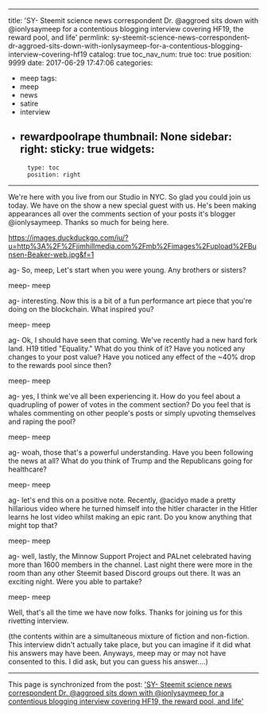 
---
title: 'SY- Steemit science news correspondent Dr. @aggroed sits down with @ionlysaymeep for a contentious blogging interview covering HF19, the reward pool, and life'
permlink: sy-steemit-science-news-correspondent-dr-aggroed-sits-down-with-ionlysaymeep-for-a-contentious-blogging-interview-covering-hf19
catalog: true
toc_nav_num: true
toc: true
position: 9999
date: 2017-06-29 17:47:06
categories:
- meep
tags:
- meep
- news
- satire
- interview
- rewardpoolrape
thumbnail: None
sidebar:
    right:
        sticky: true
widgets:
    -
        type: toc
        position: right
---


We're here with you live from our Studio in NYC.  So glad you could join us today.  We have on the show a new special guest with us.  He's been making appearances all over the comments section of your posts it's blogger @ionlysaymeep.  Thanks so much for being here.


https://images.duckduckgo.com/iu/?u=http%3A%2F%2Fjimhillmedia.com%2Fmb%2Fimages%2Fupload%2FBunsen-Beaker-web.jpg&f=1


ag- So, meep, Let's start when you were young.  Any brothers or sisters?

meep- meep

ag- interesting.  Now this is a bit of a fun performance art piece that you're doing on the blockchain.  What inspired you?

meep- meep

ag- Ok, I should have seen that coming.  We've recently had a new hard fork land.  H19 titled "Equality."  What do you think of it?  Have you noticed any changes to your post value?  Have you noticed any effect of the ~40% drop to the rewards pool since then?

meep- meep

ag- yes, I think we've all been experiencing it.  How do you feel about a quadrupling of power of votes in the comment section?  Do you feel that is whales commenting on other people's posts or simply upvoting themselves and raping the pool?

meep- meep

ag- woah, those that's a powerful understanding.  Have you been following the news at all?  What do you think of Trump and the Republicans going for healthcare?

meep- meep
  
ag- let's end this on a positive note.  Recently, @acidyo made a pretty hillarious video where he turned himself into the hitler character in the  Hitler learns he lost video whilst making an epic rant.  Do you know anything that might top that?

meep- meep

ag- well, lastly, the Minnow Support Project and PALnet celebrated having more than 1600 members in the channel.  Last night there were more in the room than any other Steemit based Discord groups out there.  It was an exciting night.  Were you able to partake?

meep- meep

Well, that's all the time we have now folks.  Thanks for joining us for this rivetting interview.


(the contents within are a simultaneous mixture of fiction and non-fiction.  This interview didn't actually take place, but you can imagine if it did what his answers may have been.  Anyways, meep may or may not have consented to this.  I did ask, but you can guess his answer....)

- - -

This page is synchronized from the post: ['SY- Steemit science news correspondent Dr. @aggroed sits down with @ionlysaymeep for a contentious blogging interview covering HF19, the reward pool, and life'](https://steemit.com/@aggroed/sy-steemit-science-news-correspondent-dr-aggroed-sits-down-with-ionlysaymeep-for-a-contentious-blogging-interview-covering-hf19)
